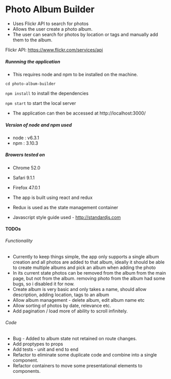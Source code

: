 #  Photo Album Builder
* Uses Flickr API to search for photos 
* Allows the user create a photo album.
* The user can search for photos by location or tags and manually add them to the album.

Flickr API: https://www.flickr.com/services/api


##### Runnning the application
* This requires node and npm to be installed on the machine.

`cd photo-album-builder`

`npm install` to install the dependencies

`npm start` to start the local server

* The application can then be accessed at http://localhost:3000/

##### Version of node and npm used
* node : v6.3.1
* npm : 3.10.3

##### Browers tested on
* Chrome  52.0
* Safari 9.1.1
* Firefox 47.0.1



* The app is built using react and redux
* Redux is used as the state management container
* Javascript style guide used - http://standardjs.com

#### TODOs 

###### Functionality
* Currently to keep things simple, the app only supports a single album creation and all photos are added to that album, ideally it should be able to create multiple albums and pick an album when adding the photo
* In its current state photos can be removed from the album from the main page, but not from the album.
  removing photo from the album had some bugs, so i disabled it for now.
* Create album is very basic and only takes a name, should allow description, adding location, tags to an album
* Allow album management - delete album, edit album name etc
* Allow sorting of photos by date, relevance etc.
* Add pagination / load more of ability to scroll infinitely.


###### Code
* Bug - Added to album state not retained on route changes.
* Add proptypes to props
* Add tests - unit and end to end
* Refactor to eliminate some duplicate code and combine into a single component.
* Refactor containers to move some presentational elements to components.

